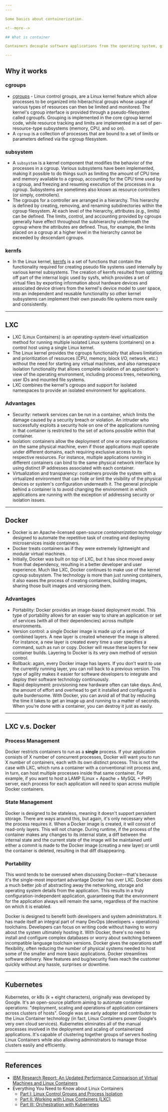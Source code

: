 ```yaml
---
---

Some basics about containerization.

<!--more-->

## What is container

Containers decouple software applications from the operating system, giving users a clean and minimal Linux environment while running everything else in one or more isolated "containers". The purpose of a container is to launch a limited set of applications or services (often referred to as microservices) and have them run within a self-contained sandboxed environment.

---
```


## Why it works

### cgroups

* [cgroups](http://man7.org/linux/man-pages/man7/cgroups.7.html) - Linux control groups, are a Linux kernel feature which allow processes to be organized into hiberachical groups whose usage of various types of resources can then be limited and monitored. The kernel's cgroup interface is provided through a pseudo-filesystem called cgroupfs.  Grouping is implemented in the core cgroup kernel code, while resource tracking and limits are implemented in a set of per-resource-type subsystems (memory, CPU, and so on).
* A `cgroup` is a collection of processes that are bound to a set of limits or parameters defined via the cgroup filesystem.

### subsystem

* A `subsystem` is a kernel component that modifies the behavior of the processes in a cgroup.  Various subsystems have been implemented, making it possible to do things such as limiting the amount of CPU time and memory available to a cgroup, accounting for the CPU time used by a cgroup, and freezing and resuming execution of the processes in a cgroup.  Subsystems are sometimes also known as resource controllers (or simply, controllers).
* The cgroups for a controller are arranged in a hierarchy. This hierarchy is defined by creating, removing, and renaming subdirectories within the cgroup filesystem. At each level of the hierarchy, attributes (e.g., limits) can be defined. The limits, control, and accounting provided by cgroups generally have effect throughout the subhierarchy underneath the cgroup where the attributes are defined. Thus, for example, the limits placed on a cgroup at a higher level in the hierarchy cannot be exceeded by descendant cgroups.

### kernfs

* In the Linux kernel, [kernfs](https://en.wikipedia.org/wiki/Kernfs_(Linux)) is a set of functions that contain the functionality required for creating pseudo file systems used internally by various kernel subsystems. The creation of kernfs resulted from splitting off part of the internal logic used by sysfs, which provides a set of virtual files by exporting information about hardware devices and associated device drivers from the kernel's device model to user space, into an independent and reusable functionality so other kernel subsystems can implement their own pseudo file systems more easily and consistently.

---

## LXC

* LXC (Linux Containers) is an operating-system-level virtualization method for running multiple isolated Linux systems (containers) on a control host using a single Linux kernel.
* The Linux kernel provides the cgroups functionality that allows limitation and prioritization of resources (CPU, memory, block I/O, network, etc.) without the need for starting any virtual machines, and also namespace isolation functionality that allows complete isolation of an application's view of the operating environment, including process trees, networking, user IDs and mounted file systems.
* LXC combines the kernel's cgroups and support for isolated namespaces to provide an isolated environment for applications.

### Advantages

* Security: network services can be run in a container, which limits the damage caused by a security breach or violation. An intruder who successfully exploits a security hole on one of the applications running in that container is restricted to the set of actions possible within that container.
* Isolation: containers allow the deployment of one or more applications on the same physical machine, even if those applications must operate under different domains, each requiring exclusive access to its respective resources. For instance, multiple applications running in different containers can bind to the same physical network interface by using distinct IP addresses associated with each container.
* Virtualization and transparency: containers provide the system with a virtualized environment that can hide or limit the visibility of the physical devices or system's configuration underneath it. The general principle behind a container is to avoid changing the environment in which applications are running with the exception of addressing security or isolation issues.

---

## Docker

* Docker is an Apache-licensed open-source *containerization technology* designed to automate the repetitive task of creating and deploying microservices inside containers. 
* Docker treats containers as if they were extremely lightweight and modular virtual machines. 
* Initially, Docker was built on top of LXC, but it has since moved away from that dependency, resulting in a better developer and user experience. Much like LXC, Docker continues to make use of the kernel cgroup subsystem. The technology is more than just running containers, it also eases the process of creating containers, building images, sharing those built images and versioning them.

### Advantages 

* Portability: Docker provides an image-based deployment model. This type of portability allows for an easier way to share an application or set of services (with all of their dependencies) across multiple environments.
* Version control: a single Docker image is made up of a series of combined layers. A new layer is created whenever the image is altered. For instance, a new layer is created every time a user specifies a command, such as run or copy. Docker will reuse these layers for new container builds. Layering to Docker is its very own method of version control.
* Rollback: again, every Docker image has layers. If you don't want to use the currently running layer, you can roll back to a previous version. This type of agility makes it easier for software developers to integrate and deploy their software technology continuously.
* Rapid deployment: provisioning new hardware often can take days. And, the amount of effort and overhead to get it installed and configured is quite burdensome. With Docker, you can avoid all of that by reducing the time it takes to get an image up and running to a matter of seconds. When you're done with a container, you can destroy it just as easily.

---

## LXC v.s. Docker

### Process Management

Docker restricts containers to run as a **single** process. If your application consists of X number of concurrent processes, Docker will want you to run X number of containers, each with its own distinct process. This is not the case with LXC, which runs a container with a conventional init process and, in turn, can host multiple processes inside that same container. For example, if you want to host a LAMP (Linux + Apache + MySQL + PHP) server, each process for each application will need to span across multiple Docker containers.

### State Management

Docker is designed to be stateless, meaning it doesn't support persistent storage. There are ways around this, but again, it's only necessary when the process requires it. When a Docker image is created, it will consist of read-only layers. This will not change. During runtime, if the process of the container makes any changes to its internal state, a diff between the internal state and the current state of the image will be maintained until either a commit is made to the Docker image (creating a new layer) or until the container is deleted, resulting in that diff disappearing.

### Portability

This word tends to be overused when discussing Docker—that's because it's the single-most important advantage Docker has over LXC. Docker does a much better job of abstracting away the networking, storage and operating system details from the application. This results in a truly configuration-independent application, guaranteeing that the environment for the application always will remain the same, regardless of the machine on which it is enabled.

Docker is designed to benefit both developers and system administrators. It has made itself an integral part of many DevOps (developers + operations) toolchains. Developers can focus on writing code without having to worry about the system ultimately hosting it. With Docker, there's no need to install and configure complex databases or worry about switching between incompatible language toolchain versions. Docker gives the operations staff flexibility, often reducing the number of physical systems needed to host some of the smaller and more basic applications. Docker streamlines software delivery. New features and bug/security fixes reach the customer quickly without any hassle, surprises or downtime.

---

## Kubernetes

Kubernetes, or k8s (k + eight characters), originally was developed by Google. It's an open-source platform aiming to automate container operations: "deployment, scaling and operations of application containers across clusters of hosts". Google was an early adopter and contributor to the Linux Container technology (in fact, Linux Containers power Google's very own cloud services). Kubernetes eliminates all of the manual processes involved in the deployment and scaling of containerized applications. It's capable of clustering together groups of servers hosting Linux Containers while also allowing administrators to manage those clusters easily and efficiently.

---

## References
* [IBM Research Report: An Updated Performance Comparison of Virtual Machines and Linux Containers](https://domino.research.ibm.com/library/cyberdig.nsf/papers/0929052195DD819C85257D2300681E7B/$File/rc25482.pdf)
* Everything You Need to Know about Linux Containers
    * [Part I: Linux Control Groups and Process Isolation](https://www.linuxjournal.com/content/everything-you-need-know-about-linux-containers-part-i-linux-control-groups-and-process)
    * [Part II: Working with Linux Containers (LXC)](https://www.linuxjournal.com/content/everything-you-need-know-about-linux-containers-part-ii-working-linux-containers-lxc)
    * [Part III: Orchestration with Kubernetes](https://www.linuxjournal.com/content/everything-you-need-know-about-containers-part-iii-orchestration-kubernetes)